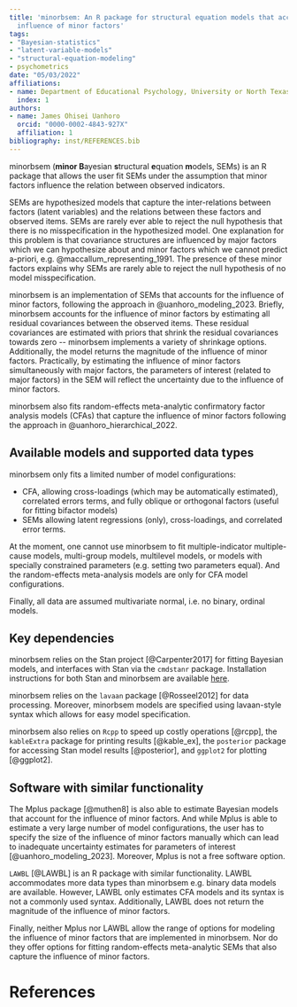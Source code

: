 ```yaml
---
title: 'minorbsem: An R package for structural equation models that account for the
  influence of minor factors'
tags:
- "Bayesian-statistics"
- "latent-variable-models"
- "structural-equation-modeling"
- psychometrics
date: "05/03/2022"
affiliations:
- name: Department of Educational Psychology, University or North Texas, USA
  index: 1
authors:
- name: James Ohisei Uanhoro
  orcid: "0000-0002-4843-927X"
  affiliation: 1
bibliography: inst/REFERENCES.bib
---
```


minorbsem (**minor B**ayesian **s**tructural **e**quation **m**odels, SEMs)
is an R package that
allows the user fit SEMs under the assumption that minor factors influence the relation between observed
indicators.

SEMs are hypothesized models that capture the inter-relations between factors (latent variables) and the
relations between these factors and observed items.
SEMs are rarely ever able to reject the null hypothesis that there is no misspecification in the hypothesized model.
One explanation for this problem is that covariance structures are influenced by major factors which
we can hypothesize about and minor factors which we cannot predict a-priori, e.g. @maccallum_representing_1991.
The presence of these minor factors explains why SEMs are rarely able to reject the null hypothesis
of no model misspecification.

minorbsem is an implementation of SEMs that accounts for the influence of minor factors, following
the approach in @uanhoro_modeling_2023.
Briefly, minorbsem accounts for the influence of minor factors
by estimating all residual covariances between the observed items.
These residual covariances are estimated with priors that shrink the residual covariances towards zero --
minorbsem implements a variety of shrinkage options.
Additionally, the model returns the magnitude of the influence of minor factors.
Practically, by estimating the influence of minor factors simultaneously with major factors,
the parameters of interest (related to major factors) in the SEM will reflect the
uncertainty due to the influence of minor factors.

minorbsem also fits random-effects meta-analytic confirmatory factor analysis models (CFAs)
that capture the influence of minor factors following the approach in @uanhoro_hierarchical_2022.

## Available models and supported data types

minorbsem only fits a limited number of model configurations:

- CFA, allowing cross-loadings (which may be automatically estimated),
correlated errors terms, and fully oblique or orthogonal factors
(useful for fitting bifactor models)
- SEMs allowing latent regressions (only), cross-loadings, and correlated error
terms.

At the moment, one cannot use minorbsem to fit
multiple-indicator multiple-cause models, multi-group models,
multilevel models, or models with specially constrained parameters
(e.g. setting two parameters equal). And the random-effects meta-analysis models
are only for CFA model configurations.

Finally, all data are assumed multivariate normal, i.e. no binary, ordinal models.

## Key dependencies

minorbsem relies on the Stan project [@Carpenter2017] for fitting Bayesian models,
and interfaces with Stan via the `cmdstanr` package.
Installation instructions for both Stan and minorbsem are available [here](README/#installation).

minorbsem relies on the `lavaan` package [@Rosseel2012] for data processing.
Moreover, minorbsem models are specified using lavaan-style syntax which allows for easy model specification.

minorbsem also relies on `Rcpp` to speed up costly operations [@rcpp],
the `kableExtra` package for printing results [@kable_ex],
the `posterior` package for accessing Stan model results [@posterior],
and `ggplot2` for plotting [@ggplot2].

## Software with similar functionality

The Mplus package [@muthen8] is also able to estimate Bayesian models that account for the
influence of minor factors. And while Mplus is able to estimate a very large number of model configurations,
the user has to specify the size of the influence of minor factors manually which
can lead to inadequate uncertainty estimates for parameters of interest [@uanhoro_modeling_2023].
Moreover, Mplus is not a free software option.

`LAWBL` [@LAWBL] is an R package with similar functionality. LAWBL accommodates more data types
than minorbsem e.g. binary data models are available. However, LAWBL only estimates CFA models and
its syntax is not a commonly used syntax. Additionally, LAWBL does not return the magnitude of the
influence of minor factors.

Finally, neither Mplus nor LAWBL allow the range of options for modeling the influence of minor factors
that are implemented in minorbsem.
Nor do they offer options for fitting random-effects meta-analytic SEMs that also capture the
influence of minor factors.

# References
